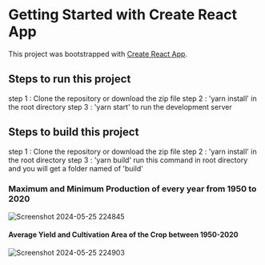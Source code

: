 # Getting Started with Create React App

This project was bootstrapped with [Create React App](https://github.com/facebook/create-react-app).

## Steps to run this project
step 1 : Clone the repository or download the zip file
step 2 : 'yarn install' in the root directory
step 3 : 'yarn start' to run the development server

## Steps to build this project
step 1 : Clone the repository or download the zip file
step 2 : 'yarn install' in the root directory
step 3 : 'yarn build' run this command in root directory and you will get a folder named of 'build'

### Maximum and Minimum Production of every year from 1950 to 2020
![Screenshot 2024-05-25 224845](https://github.com/Kalim22/aggriculture-data/assets/80146968/0537af1a-8c2e-4de1-9ae1-fb7abba4b1ad)

#### Average Yield and Cultivation Area of the Crop between 1950-2020
![Screenshot 2024-05-25 224903](https://github.com/Kalim22/aggriculture-data/assets/80146968/29062221-edd2-48fc-b714-b98ae4c533c8)
